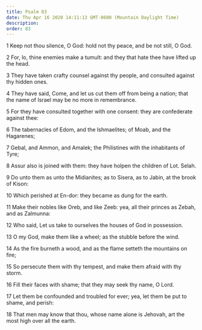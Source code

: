 ```yaml
---
title: Psalm 83
date: Thu Apr 16 2020 14:11:13 GMT-0600 (Mountain Daylight Time)
description: 
order: 83
---
```


<p>
  1 Keep not thou silence, O God: hold not thy peace, and be not still, O God.
</p>
<p>
  2 For, lo, thine enemies make a tumult: and they that hate thee have lifted up
  the head.
</p>
<p>
  3 They have taken crafty counsel against thy people, and consulted against thy
  hidden ones.
</p>
<p>
  4 They have said, Come, and let us cut them off from being a nation; that the
  name of Israel may be no more in remembrance.
</p>
<p>
  5 For they have consulted together with one consent: they are confederate
  against thee:
</p>
<p>
  6 The tabernacles of Edom, and the Ishmaelites; of Moab, and the Hagarenes;
</p>
<p>
  7 Gebal, and Ammon, and Amalek; the Philistines with the inhabitants of Tyre;
</p>
<p>
  8 Assur also is joined with them: they have holpen the children of Lot. Selah.
</p>
<p>
  9 Do unto them as unto the Midianites; as to Sisera, as to Jabin, at the brook
  of Kison:
</p>
<p>10 Which perished at En-dor: they became as dung for the earth.</p>
<p>
  11 Make their nobles like Oreb, and like Zeeb: yea, all their princes as
  Zebah, and as Zalmunna:
</p>
<p>12 Who said, Let us take to ourselves the houses of God in possession.</p>
<p>13 O my God, make them like a wheel; as the stubble before the wind.</p>
<span></span>
<p>
  14 As the fire burneth a wood, and as the flame setteth the mountains on fire;
</p>
<p>
  15 So persecute them with thy tempest, and make them afraid with thy storm.
</p>
<p>16 Fill their faces with shame; that they may seek thy name, O Lord.</p>
<p>
  17 Let them be confounded and troubled for ever; yea, let them be put to
  shame, and perish:
</p>
<p>
  18 That men may know that thou, whose name alone is Jehovah, art the most high
  over all the earth.
</p>
